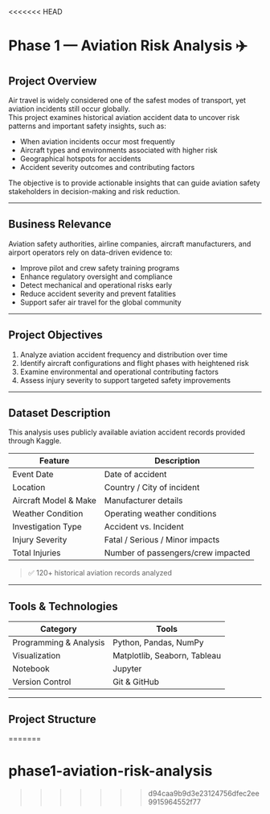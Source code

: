 <<<<<<< HEAD
# Phase 1 — Aviation Risk Analysis ✈️

##  Project Overview
Air travel is widely considered one of the safest modes of transport, yet aviation incidents still occur globally.  
This project examines historical aviation accident data to uncover risk patterns and important safety insights, such as:

- When aviation incidents occur most frequently
- Aircraft types and environments associated with higher risk
- Geographical hotspots for accidents
- Accident severity outcomes and contributing factors

The objective is to provide actionable insights that can guide aviation safety stakeholders in decision-making and risk reduction.

---

##  Business Relevance
Aviation safety authorities, airline companies, aircraft manufacturers, and airport operators rely on data-driven evidence to:

- Improve pilot and crew safety training programs
- Enhance regulatory oversight and compliance
- Detect mechanical and operational risks early
- Reduce accident severity and prevent fatalities
- Support safer air travel for the global community

---

##  Project Objectives
1. Analyze aviation accident frequency and distribution over time  
2. Identify aircraft configurations and flight phases with heightened risk  
3. Examine environmental and operational contributing factors  
4. Assess injury severity to support targeted safety improvements  

---

##  Dataset Description
This analysis uses publicly available aviation accident records provided through Kaggle.

| Feature | Description |
|--------|-------------|
| Event Date | Date of accident |
| Location | Country / City of incident |
| Aircraft Model & Make | Manufacturer details |
| Weather Condition | Operating weather conditions |
| Investigation Type | Accident vs. Incident |
| Injury Severity | Fatal / Serious / Minor impacts |
| Total Injuries | Number of passengers/crew impacted |

> ✅ 120+ historical aviation records analyzed

---

##  Tools & Technologies
| Category | Tools |
|---------|------|
| Programming & Analysis | Python, Pandas, NumPy |
| Visualization | Matplotlib, Seaborn, Tableau |
| Notebook | Jupyter |
| Version Control | Git & GitHub |

---

##  Project Structure
=======
# phase1-aviation-risk-analysis
>>>>>>> d94caa9b9d3e23124756dfec2ee9915964552f77
